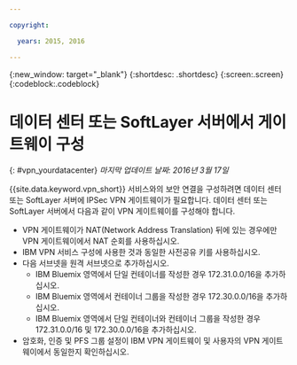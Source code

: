 ```yaml
---

copyright:

  years: 2015, 2016

---
```


{:new_window: target="_blank"}
{:shortdesc: .shortdesc}
{:screen:.screen}
{:codeblock:.codeblock}

# 데이터 센터 또는 SoftLayer 서버에서 게이트웨이 구성
{: #vpn_yourdatacenter}
*마지막 업데이트 날짜: 2016년 3월 17일*

{{site.data.keyword.vpn_short}} 서비스와의 보안 연결을 구성하려면 데이터 센터 또는 SoftLayer 서버에 IPSec VPN 게이트웨이가 필요합니다. 데이터 센터 또는 SoftLayer 서버에서 다음과 같이 VPN 게이트웨이를 구성해야 합니다.

* VPN 게이트웨이가 NAT(Network Address Translation) 뒤에 있는 경우에만 VPN 게이트웨이에서 NAT 순회를 사용하십시오. 
* IBM VPN 서비스 구성에 사용한 것과 동일한 사전공유 키를 사용하십시오.
* 다음 서브넷을 원격 서브넷으로 추가하십시오.
	* IBM Bluemix 영역에서 단일 컨테이너를 작성한 경우 172.31.0.0/16을 추가하십시오.
	* IBM Bluemix 영역에서 컨테이너 그룹을 작성한 경우 172.30.0.0/16을 추가하십시오.
	* IBM Bluemix 영역에서 단일 컨테이너와 컨테이너 그룹을 작성한 경우 172.31.0.0/16 및 172.30.0.0/16을 추가하십시오.
* 암호화, 인증 및 PFS 그룹 설정이 IBM VPN 게이트웨이 및 사용자의 VPN 게이트웨이에서 동일한지 확인하십시오.
